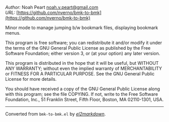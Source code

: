 *Author:* Noah Peart <noah.v.peart@gmail.com><br>
*URL:* [https://github.com/nverno/bmk-to-bmk](https://github.com/nverno/bmk-to-bmk)<br>

 Minor mode to manage jumping b/w bookmark files, displaying bookmark
 menus.

This program is free software; you can redistribute it and/or
modify it under the terms of the GNU General Public License as
published by the Free Software Foundation; either version 3, or
(at your option) any later version.

This program is distributed in the hope that it will be useful,
but WITHOUT ANY WARRANTY; without even the implied warranty of
MERCHANTABILITY or FITNESS FOR A PARTICULAR PURPOSE.  See the GNU
General Public License for more details.

You should have received a copy of the GNU General Public License
along with this program; see the file COPYING.  If not, write to
the Free Software Foundation, Inc., 51 Franklin Street, Fifth
Floor, Boston, MA 02110-1301, USA.


---
Converted from `bmk-to-bmk.el` by [*el2markdown*](https://github.com/Lindydancer/el2markdown).

